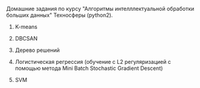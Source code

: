 Домашние задания по курсу "Алгоритмы интелллектуальной обработки больших данных" Техносферы (python2).

1) K-means

2) DBCSAN

3) Дерево решений

4) Логистическая регрессия (обучение с L2 регуляризацией с помощью метода Mini Batch Stochastic Gradient Descent)

5) SVM
